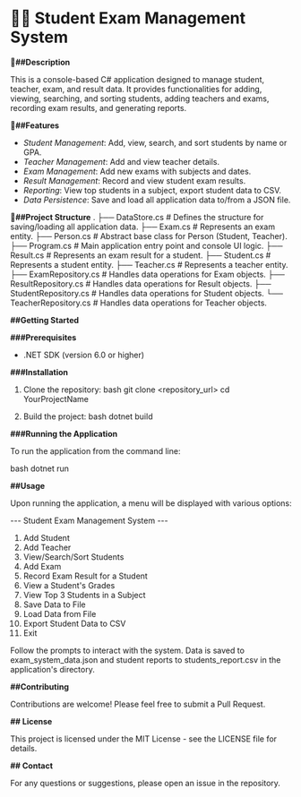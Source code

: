 # 🧍🏻 Student Exam Management System

**📄##Description**

This is a console-based C# application designed to manage student, teacher, exam, and result data. It provides functionalities for adding, viewing, searching, and sorting students, adding teachers and exams, recording exam results, and generating reports.

**🚀##Features**

- *Student Management*: Add, view, search, and sort students by name or GPA.
- *Teacher Management*: Add and view teacher details.
- *Exam Management*: Add new exams with subjects and dates.
- *Result Management*: Record and view student exam results.
- *Reporting*: View top students in a subject, export student data to CSV.
- *Data Persistence*: Save and load all application data to/from a JSON file.

**📑##Project Structure**
. 
├── DataStore.cs          # Defines the structure for saving/loading all application data.
├── Exam.cs               # Represents an exam entity.
├── Person.cs             # Abstract base class for Person (Student, Teacher).
├── Program.cs            # Main application entry point and console UI logic.
├── Result.cs             # Represents an exam result for a student.
├── Student.cs            # Represents a student entity.
├── Teacher.cs            # Represents a teacher entity.
├── ExamRepository.cs     # Handles data operations for Exam objects.
├── ResultRepository.cs   # Handles data operations for Result objects.
├── StudentRepository.cs  # Handles data operations for Student objects.
└── TeacherRepository.cs  # Handles data operations for Teacher objects.


**##Getting Started**

**###Prerequisites**

- .NET SDK (version 6.0 or higher)

**###Installation**

1. Clone the repository:
   bash
   git clone <repository_url>
   cd YourProjectName
   
2. Build the project:
   bash
   dotnet build
   

**###Running the Application**

To run the application from the command line:

bash
dotnet run


**##Usage**

Upon running the application, a menu will be displayed with various options:


--- Student Exam Management System ---
1.  Add Student
2.  Add Teacher
3.  View/Search/Sort Students
4.  Add Exam
5.  Record Exam Result for a Student
6.  View a Student's Grades
7.  View Top 3 Students in a Subject
8.  Save Data to File
9.  Load Data from File
10. Export Student Data to CSV
11. Exit


Follow the prompts to interact with the system. Data is saved to exam_system_data.json and student reports to students_report.csv in the application's directory.

**##Contributing**

Contributions are welcome! Please feel free to submit a Pull Request.

**## License**

This project is licensed under the MIT License - see the LICENSE file for details.

**## Contact**

For any questions or suggestions, please open an issue in the repository.
